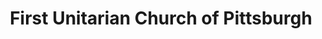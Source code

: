 ---
layout: repo
title: "First Unitarian Church of Pittsburgh"
id: 15017
permalink: repos/15017/
---